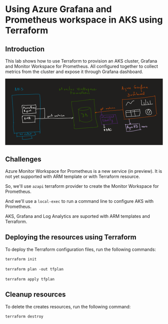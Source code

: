 # Using Azure Grafana and Prometheus workspace in AKS using Terraform

## Introduction

This lab shows how to use Terraform to provision an AKS cluster, Grafana and Monitor Workspace for Prometheus. All configured together to collect metrics from the cluster and expose it through Grafana dashboard.

<img src="images\architecture.png">

## Challenges

Azure Monitor Workspace for Prometheus is a new service (in preview).
It is not yet supported with ARM template or with Terraform resource.

So, we'll use `azapi` terraform provider to create the Monitor Workspace for Prometheus.

And we'll use a `local-exec` to run a command line to configure AKS with Prometheus.

AKS, Grafana and Log Analytics are suported with ARM templates and Terraform.

## Deploying the resources using Terraform

To deploy the Terraform configuration files, run the following commands:

```shell
terraform init

terraform plan -out tfplan

terraform apply tfplan
```

## Cleanup resources

To delete the creates resources, run the following command:

```shell
terraform destroy
```